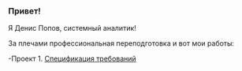 ### Привет!

Я Денис Попов, системный аналитик!

За плечами профессиональная переподготовка и вот мои работы:

-Проект 1.  [Спецификация требований]([/guides/content/editing-an-existing-page](https://github.com/DSPopov11/Project-1))

